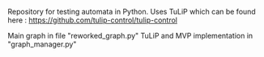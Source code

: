 Repository for testing automata in Python. Uses TuLiP which can be found here : https://github.com/tulip-control/tulip-control

Main graph in file "reworked_graph.py"
TuLiP and MVP implementation in "graph_manager.py"
